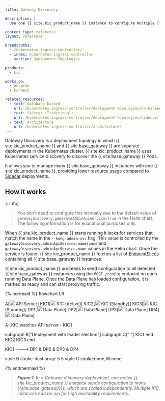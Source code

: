 ```yaml
---
title: Gateway Discovery

description: |
  Use one {{ site.kic_product_name }} instance to configure multiple {{ site.base_gateway }} instances. Gateway Discovery is Kong's recommended deployment topology for the {{ site.kic_product_name }}. 

content_type: reference
layout: reference

breadcrumbs:
  - /kubernetes-ingress-controller/
  - index: kubernetes-ingress-controller
    section: Deployment Topologies

products:
  - kic

works_on:
  - on-prem
  - konnect

related_resources:
  - text: Database backed
    url: /kubernetes-ingress-controller/deployment-topologies/db-backed/
  - text: Sidecar (Traditional)
    url: /kubernetes-ingress-controller/deployment-topologies/sidecar/
  - text: Architecture
    url: /kubernetes-ingress-controller/architecture/
---
```


Gateway Discovery is a deployment topology in which {{ site.kic_product_name }} and {{ site.base_gateway }} are separate deployments in the Kubernetes cluster. {{ site.kic_product_name }} uses Kubernetes service discovery to discover the {{ site.base_gateway }} Pods.

It allows you to manage many {{ site.base_gateway }} instances with one {{ site.kic_product_name }}, providing lower resource usage compared to [Sidecar](/kubernetes-ingress-controller/deployment-topologies/sidecar/) deployments.

## How it works

{:.info}
> You don't need to configure this manually due to the default value of `gatewayDiscovery.generateAdminApiService=true` in the Helm chart. The following information is for educational purposes only.

When {{ site.kic_product_name }} starts running it looks for services that match the name in the `--kong-admin-svc` flag. This value is controlled by the `gatewayDiscovery.adminApiService.namespace` and `gatewayDiscovery.adminApiService.name` values in the Helm chart. Once the service is found, {{ site.kic_product_name }} fetches a list of [EndpointSlices](https://kubernetes.io/docs/concepts/services-networking/endpoint-slices/) containing all {{ site.base_gateway }} instances.

{{ site.kic_product_name }} proceeds to send configuration to all detected {{ site.base_gateway }} instances using the `POST /config` endpoint on each running Data Plane. Once the Data Plane has loaded configuration, it is marked as ready and can start proxying traffic.

<!--vale off-->
{% mermaid %}
flowchart LR

A[<img src="/assets/icons/kubernetes.svg" style="max-height:20px"> API Server]
KIC1[<img src="/assets/icons/gateway.svg" style="max-height:20px"> KIC 
&lpar;Active&rpar;]
KIC2[<img src="/assets/icons/gateway.svg" style="max-height:20px"> KIC
&lpar;Standby&rpar;]
KIC3[<img src="/assets/icons/gateway.svg" style="max-height:20px"> KIC
&lpar;Standby&rpar;]
DP1[<img src="/assets/icons/gateway.svg" style="max-height:20px"> Data Plane]
DP2[<img src="/assets/icons/gateway.svg" style="max-height:20px"> Data Plane]
DP3[<img src="/assets/icons/gateway.svg" style="max-height:20px"> Data Plane]
DP4[<img src="/assets/icons/gateway.svg" style="max-height:20px"> Data Plane]

A-.KIC watches 
API server.- KIC1

subgraph B["Deployment with
leader election"]
subgraph C[" "]
  KIC1
end
  KIC2
  KIC3
end

KIC1 ----> DP1 & DP2 & DP3 & DP4

style B stroke-dasharray: 5 5
style C stroke:none,fill:none

{% endmermaid %}
<!--vale on-->

> _**Figure 1**: In a Gateway discovery deployment, one active {{ site.kic_product_name }} instance sends configuration to many {{site.base_gateway}}s, which are scaled independently. Multiple KIC instances can be run for high availability requirements._